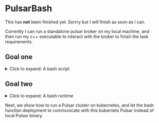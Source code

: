 # PulsarBash
This has **not** been finished yet. Sorrry but I will finish as soon as I can.

Currently I can run a standalone pulsar broker on my local machine, and then run my c++ executable to interact with the broker to finish the task requirements.

## Goal one
<details>
  <summary> Click to expand: A bash script</summary>
  <br>
  Please refer to the bash script `/src/exclamation.sh` It adds an exclamation at the end of the input.  
 
</details>

## Goal two
<details>
  <summary> Click to expand: A bash runtime</summary>
 <br>
  The C++ code is straightforward: it consumes data from one pulsar topic, then call the `system()` function to execute the bash, and finially return the bash script result to another pulsar topic. If you have dependencies [installed](https://pulsar.apache.org/docs/en/client-libraries-cpp/), you can compile the pulsar c++ client code by:

`g++ ./bashruntime.cc -o bashruntime /usr/lib/libpulsar.so -I ../include`

If you have [standalone Pulsar](https://pulsar.apache.org/docs/en/standalone/#start-pulsar-standalone) running on your local machine, you can then run `./bashruntime localhost` where `localhost` is the Pulsar url to see the that we have successfully called the bash script to add an exclamation and pulish it to another topic. If you cannot install the dependencies, you can call me, or jump to Goal three, as I provided a docker image of this bashruntime, so you do not need to worry about the indepencies and compiling. 
 
 I also built a docker image using the `Dockerfile` (executable together with the dependencies) uploaded in the repo, and pushed it to [Dockerhub](https://hub.docker.com/r/wangzhen1997/pulsar_bash)  You can try 

`docker run -it --rm wangzhen1997/pulsar_bash:1` 
 
</details>



<!-- **But** you will get broker connection error, because the `pulsar_bash` runs inside a container and it cannot communicate with host network. One solution is to run a `broker` background process along with the `bash_runtime` process in one container, but I think this is not scalable and practical. I am having diffciluity on deploying this [pulsar-standalone](https://hub.docker.com/r/apachepulsar/pulsar-standalone) on k8s. If succesfully, I can expose it as a service and then my `bash_runtime` can talk with broker ...
 -->
 
Next, we show how to run a Pulsar cluster on kubernetes, and let the bash function deployment to communicate with this kubernets Pulsar instead of local Pulsar binary.  

